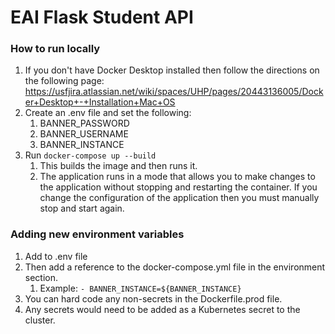 # EAI Flask Student API

### How to run locally

1. If you don't have Docker Desktop installed then follow the directions on the following
   page: https://usfjira.atlassian.net/wiki/spaces/UHP/pages/20443136005/Docker+Desktop+-+Installation+Mac+OS
2. Create an .env file and set the following:
    1. BANNER_PASSWORD
    2. BANNER_USERNAME
    3. BANNER_INSTANCE
3. Run ```docker-compose up --build```
    1. This builds the image and then runs it.
    2. The application runs in a mode that allows you to make changes to the application without stopping and restarting
       the container. If you change the configuration of the application then you must manually stop and start again.

### Adding new environment variables

1. Add to .env file
2. Then add a reference to the docker-compose.yml file in the environment section.
    1. Example: ```- BANNER_INSTANCE=${BANNER_INSTANCE}```
3. You can hard code any non-secrets in the Dockerfile.prod file.
4. Any secrets would need to be added as a Kubernetes secret to the cluster.







